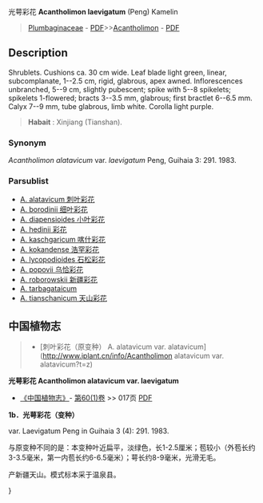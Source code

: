 光萼彩花 **Acantholimon laevigatum** (Peng) Kamelin

> [Plumbaginaceae](http://www.iplant.cn/info/Plumbaginaceae?t=foc) - [PDF](http://www.iplant.cn/foc/pdf/Plumbaginaceae.pdf)>>[Acantholimon](Acantholimon-彩花属.md) - [PDF](http://www.iplant.cn/foc/pdf/Acantholimon.pdf)

## Description

Shrublets. Cushions ca. 30 cm wide. Leaf blade light green, linear, subcomplanate, 1--2.5 cm, rigid, glabrous, apex awned. Inflorescences unbranched, 5--9 cm, slightly pubescent; spike with 5--8 spikelets; spikelets 1-flowered; bracts 3--3.5 mm, glabrous; first bractlet 6--6.5 mm. Calyx 7--9 mm, tube glabrous, limb white. Corolla light purple.


> **Habait** : 
> Xinjiang (Tianshan).

### Synonym
*Acantholimon alatavicum* var. *laevigatum* Peng, Guihaia 3: 291. 1983.



### Parsublist

* [A.  alatavicum  刺叶彩花](Acantholimon-alatavicum-刺叶彩花.md)
* [A.  borodinii  细叶彩花](Acantholimon-borodinii-细叶彩花.md)
* [A.  diapensioides  小叶彩花](Acantholimon-diapensioides-小叶彩花.md)
* [A.  hedinii  彩花](Acantholimon-hedinii-彩花.md)
* [A.  kaschgaricum  喀什彩花](Acantholimon-kaschgaricum-喀什彩花.md)
* [A.  kokandense  浩罕彩花](Acantholimon-kokandense-浩罕彩花.md)
* [A.  lycopodioides  石松彩花](Acantholimon-lycopodioides-石松彩花.md)
* [A.  popovii  乌恰彩花](Acantholimon-popovii-乌恰彩花.md)
* [A.  roborowskii  新疆彩花](Acantholimon-roborowskii-新疆彩花.md)
* [A.  tarbagataicum  ](Acantholimon-tarbagataicum-塔尔巴哈彩花.md)
* [A.  tianschanicum  天山彩花](Acantholimon-tianschanicum-天山彩花.md)

## 中国植物志

> * [刺叶彩花（原变种）  A.  alatavicum var. alatavicum](http://www.iplant.cn/info/Acantholimon alatavicum var. alatavicum?t=z)


**光萼彩花 Acantholimon alatavicum var. laevigatum**

* [《中国植物志》](http://www.iplant.cn/frps)- [第60(1)卷](http://www.iplant.cn/frps/vol/60(1)) >> 017页 [PDF](http://www.iplant.cn/frps/pdf/60(1)/017b.PDF)


**1b．光萼彩花（变种）**

var. Laevigatum Peng in Guihaia 3 (4): 291. 1983.

与原变种不同的是：本变种叶近扁平，淡绿色，长1-2.5厘米；苞较小（外苞长约3-3.5毫米，第一内苞长约6-6.5毫米）；萼长约8-9毫米，光滑无毛。

产新疆天山。模式标本采于温泉县。



}